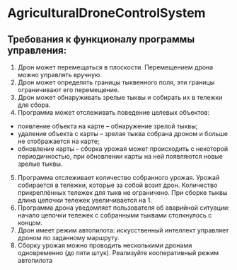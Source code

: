 # AgriculturalDroneControlSystem

## Требования к функционалу программы управления:
1. Дрон может перемещаться в плоскости. Перемещением дрона можно управлять
вручную.
2. Дрон может определять границы тыквенного поля, эти границы ограничивают
его перемещение.
3. Дрон может обнаруживать зрелые тыквы и собирать их в тележки для сбора.
4. Программа может отслеживать поведение целевых объектов:
* появление объекта на карте – обнаружение зрелой тыквы;
* удаление объекта с карты – зрелая тыква собрана дроном и больше не
отображается на карте;
* обновление карты – сборка урожая может происходить с некоторой
периодичностью, при обновлении карты на ней появляются новые
зрелые тыквы.
5. Программа отслеживает количество собранного урожая. Урожай собирается в
тележки, которые за собой возит дрон. Количество прикреплённых тележек для
тыкв не ограничено. При сборке тыквы длина цепочки тележек увеличивается
на 1.
6. Программа дрона уведомляет пользователя об аварийной ситуации: начало
цепочки тележек с собранными тыквами столкнулось с концом.
7. Дрон имеет режим автопилота: искусственный интеллект управляет дроном по
заданному маршруту.
8. Сборку урожая можно проводить несколькими дронами одновременно (до пяти
штук). Реализуйте кооперативный режим автопилота